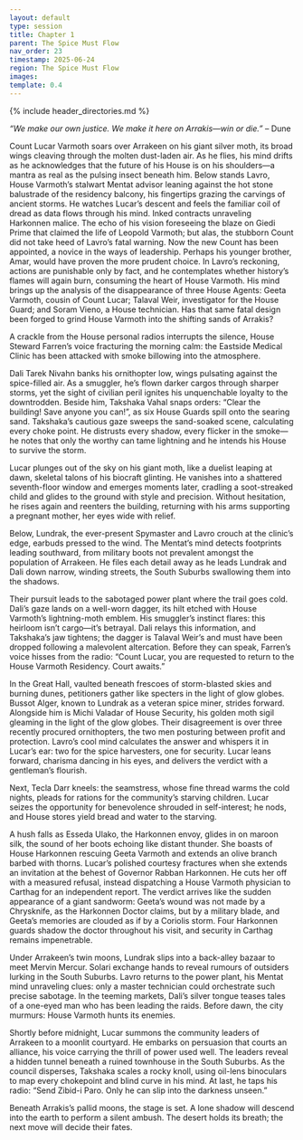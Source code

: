 ```yaml
---
layout: default
type: session
title: Chapter 1
parent: The Spice Must Flow
nav_order: 23
timestamp: 2025-06-24
region: The Spice Must Flow
images: 
template: 0.4
---
```

{% include header_directories.md %}  

*“We make our own justice. We make it here on Arrakis—win or die.”* – Dune  

Count Lucar Varmoth soars over Arrakeen on his giant silver moth, its broad wings cleaving through the molten dust-laden air. As he flies, his mind drifts as he acknowledges that the future of his House is on his shoulders—a mantra as real as the pulsing insect beneath him. Below stands Lavro, House Varmoth’s stalwart Mentat advisor leaning against the hot stone balustrade of the residency balcony, his fingertips grazing the carvings of ancient storms. He watches Lucar’s descent and feels the familiar coil of dread as data flows through his mind. Inked contracts unraveling Harkonnen malice. The echo of his vision foreseeing the blaze on Giedi Prime that claimed the life of Leopold Varmoth; but alas, the stubborn Count did not take heed of Lavro’s fatal warning. Now the new Count has been appointed, a novice in the ways of leadership. Perhaps his younger brother, Amar, would have proven the more prudent choice. In Lavro’s reckoning, actions are punishable only by fact, and he contemplates whether history’s flames will again burn, consuming the heart of House Varmoth. His mind brings up the analysis of the disappearance of three House Agents: Geeta Varmoth, cousin of Count Lucar; Talaval Weir, investigator for the House Guard; and Soram Vieno, a House technician. Has that same fatal design been forged to grind House Varmoth into the shifting sands of Arrakis?  

A crackle from the House personal radios interrupts the silence, House Steward Farren’s voice fracturing the morning calm: the Eastside Medical Clinic has been attacked with smoke billowing into the atmosphere.  

Dali Tarek Nivahn banks his ornithopter low, wings pulsating against the spice-filled air. As a smuggler, he’s flown darker cargos through sharper storms, yet the sight of civilian peril ignites his unquenchable loyalty to the downtrodden. Beside him, Takshaka Vahal snaps orders: “Clear the building! Save anyone you can!”, as six House Guards spill onto the searing sand. Takshaka’s cautious gaze sweeps the sand-soaked scene, calculating every choke point. He distrusts every shadow, every flicker in the smoke—he notes that only the worthy can tame lightning and he intends his House to survive the storm.  

Lucar plunges out of the sky on his giant moth, like a duelist leaping at dawn, skeletal talons of his biocraft glinting. He vanishes into a shattered seventh-floor window and emerges moments later, cradling a soot-streaked child and glides to the ground with style and precision. Without hesitation, he rises again and reenters the building, returning with his arms supporting a pregnant mother, her eyes wide with relief. 

Below, Lundrak, the ever-present Spymaster and Lavro crouch at the clinic’s edge, earbuds pressed to the wind. The Mentat’s mind detects footprints leading southward, from military boots not prevalent amongst the population of Arrakeen. He files each detail away as he leads Lundrak and Dali down narrow, winding streets, the South Suburbs swallowing them into the shadows.  

Their pursuit leads to the sabotaged power plant where the trail goes cold. Dali’s gaze lands on a well-worn dagger, its hilt etched with House Varmoth’s lightning-moth emblem. His smuggler’s instinct flares: this heirloom isn’t cargo—it’s betrayal. Dali relays this information, and Takshaka’s jaw tightens; the dagger is Talaval Weir’s and must have been dropped following a malevolent altercation. Before they can speak, Farren’s voice hisses from the radio: “Count Lucar, you are requested to return to the House Varmoth Residency. Court awaits.”  

In the Great Hall, vaulted beneath frescoes of storm-blasted skies and burning dunes, petitioners gather like specters in the light of glow globes. Bussot Alger, known to Lundrak as a veteran spice miner, strides forward. Alongside him is Michi Valadar of House Security, his golden moth sigil gleaming in the light of the glow globes. Their disagreement is over three recently procured ornithopters, the two men posturing between profit and protection. Lavro’s cool mind calculates the answer and whispers it in Lucar’s ear: two for the spice harvesters, one for security. Lucar leans forward, charisma dancing in his eyes, and delivers the verdict with a gentleman’s flourish.  

Next, Tecla Darr kneels: the seamstress, whose fine thread warms the cold nights, pleads for rations for the community’s starving children. Lucar seizes the opportunity for benevolence shrouded in self-interest; he nods, and House stores yield bread and water to the starving.  

A hush falls as Esseda Ulako, the Harkonnen envoy, glides in on maroon silk, the sound of her boots echoing like distant thunder. She boasts of House Harkonnen rescuing Geeta Varmoth and extends an olive branch barbed with thorns. Lucar’s polished courtesy fractures when she extends an invitation at the behest of Governor Rabban Harkonnen. He cuts her off with a measured refusal, instead dispatching a House Varmoth physician to Carthag for an independent report. The verdict arrives like the sudden appearance of a giant sandworm: Geeta’s wound was not made by a Chrysknife, as the Harkonnen Doctor claims, but by a military blade, and Geeta’s memories are clouded as if by a Coriolis storm. Four Harkonnen guards shadow the doctor throughout his visit, and security in Carthag remains impenetrable.  

Under Arrakeen’s twin moons, Lundrak slips into a back-alley bazaar to meet Mervin Mercur. Solari exchange hands to reveal rumours of outsiders lurking in the South Suburbs. Lavro returns to the power plant, his Mentat mind unraveling clues: only a master technician could orchestrate such precise sabotage. In the teeming markets, Dali’s silver tongue teases tales of a one-eyed man who has been leading the raids. Before dawn, the city murmurs: House Varmoth hunts its enemies.  

Shortly before midnight, Lucar summons the community leaders of Arrakeen to a moonlit courtyard. He embarks on persuasion that courts an alliance, his voice carrying the thrill of power used well. The leaders reveal a hidden tunnel beneath a ruined townhouse in the South Suburbs. As the council disperses, Takshaka scales a rocky knoll, using oil-lens binoculars to map every chokepoint and blind curve in his mind. At last, he taps his radio: “Send Zibid-i Paro. Only he can slip into the darkness unseen.”  

Beneath Arrakis’s pallid moons, the stage is set. A lone shadow will descend into the earth to perform a silent ambush. The desert holds its breath; the next move will decide their fates.  
